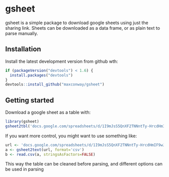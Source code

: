 <!-- README.md is generated from README.Rmd. Please edit that file -->



# gsheet

gsheet is a simple package to download google sheets using just the sharing link. Sheets can be downloaded as a data frame, or as plain text to parse manually.

## Installation
Install the latest development version from github wth:

```r
if (packageVersion("devtools") < 1.6) {
  install.packages("devtools")
}
devtools::install_github("maxconway/gsheet")
```

## Getting started
Download a google sheet as a table with:

```r
library(gsheet)
gsheet2tbl('docs.google.com/spreadsheets/d/1I9mJsS5QnXF2TNNntTy-HrcdHmIF9wJ8ONYvEJTXSNo')
```

If you want more control, you might want to use something like:

```r
url <- 'docs.google.com/spreadsheets/d/1I9mJsS5QnXF2TNNntTy-HrcdHmIF9wJ8ONYvEJTXSNo'
a <- gsheet2text(url, format='csv')
b <- read.csv(a, stringsAsFactors=FALSE)
```
This way the table can be cleaned before parsing, and different options can be used in parsing


